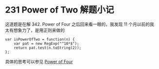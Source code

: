 # 231 Power of Two 解题小记

这道题是在解 342. Power of Four 之后回来看一眼的，我发现 11 个月以前的我太有想象力了，是用正则来做的

    var isPowerOfTwo = function(n) {
        var pat = new RegExp("^10*$");
        return pat.test(n.toString(2));
    };

具体的思考可以参见 [Power of Four](https://github.com/iplus26/LeetCode-Solutions/tree/master/342.%20Power%20of%20Four)
